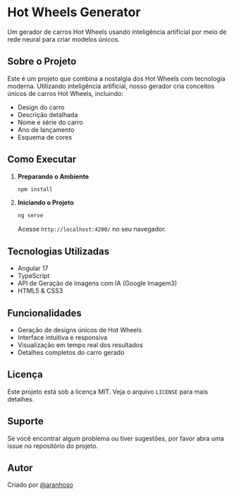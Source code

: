 #  Hot Wheels Generator

Um gerador de carros Hot Wheels usando inteligência artificial por meio de rede neural para criar modelos únicos.

## Sobre o Projeto

Este é um projeto que combina a nostalgia dos Hot Wheels com tecnologia moderna. Utilizando inteligência artificial, nosso gerador cria conceitos únicos de carros Hot Wheels, incluindo:

- Design do carro
- Descrição detalhada
- Nome e série do carro
- Ano de lançamento
- Esquema de cores

## Como Executar

1. **Preparando o Ambiente**
   ```bash
   npm install
   ```

2. **Iniciando o Projeto**
   ```bash
   ng serve
   ```
   Acesse `http://localhost:4200/` no seu navegador.

## Tecnologias Utilizadas

- Angular 17
- TypeScript
- API de Geração de Imagens com IA (Google Imagem3)
- HTML5 & CSS3

## Funcionalidades

- Geração de designs únicos de Hot Wheels
- Interface intuitiva e responsiva
- Visualização em tempo real dos resultados
- Detalhes completos do carro gerado

## Licença

Este projeto está sob a licença MIT. Veja o arquivo `LICENSE` para mais detalhes.

## Suporte

Se você encontrar algum problema ou tiver sugestões, por favor abra uma issue no repositório do projeto.

## Autor

Criado por [@aranhoso](https://github.com/aranhoso)
